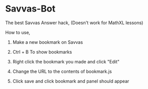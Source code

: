 # Savvas-Bot
The best Savvas Answer hack, (Doesn't work for MathXL lessons)

How to use,

1. Make a new bookmark on Savvas


3. Ctrl + B To show bookmarks


5. Right click the bookmark you made and click "Edit"


7. Change the URL to the contents of bookmark.js


9. Click save and click bookmark and panel should appear


